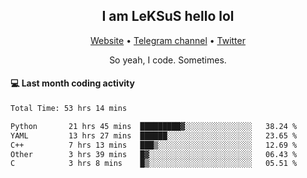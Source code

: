 <h2 align="center">I am LeKSuS hello lol</h2>
<div align="center">
  <a href="https://leksus.net">Website</a> •
  <a href="https://t.me/leksus_was_here">Telegram channel</a> •
  <a href="https://twitter.com/___LeKSuS___">Twitter</a>
</div>
<p align="center">So yeah, I code. Sometimes.</p>

#### :computer: Last month coding activity
<!--START_SECTION:waka-->

```txt
Total Time: 53 hrs 14 mins

Python       21 hrs 45 mins  █████████▓░░░░░░░░░░░░░░░   38.24 %
YAML         13 hrs 27 mins  ██████░░░░░░░░░░░░░░░░░░░   23.65 %
C++          7 hrs 13 mins   ███▒░░░░░░░░░░░░░░░░░░░░░   12.69 %
Other        3 hrs 39 mins   █▓░░░░░░░░░░░░░░░░░░░░░░░   06.43 %
C            3 hrs 8 mins    █▒░░░░░░░░░░░░░░░░░░░░░░░   05.51 %
```

<!--END_SECTION:waka-->

<!-- flag{4_l0t_0f_1nter35t1ng_th1ng5_4r3_1n_publ1c_d0m41n} -->
